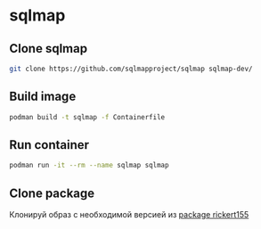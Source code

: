 # sqlmap 

## Clone sqlmap

```sh
git clone https://github.com/sqlmapproject/sqlmap sqlmap-dev/
```
## Build image
```sh
podman build -t sqlmap -f Containerfile
```
## Run container
```sh
podman run -it --rm --name sqlmap sqlmap
```

## Clone package
Клонируй образ с необходимой версией из [package rickert155](https://github.com/users/Rickert155/packages/container/package/sqlmap)
